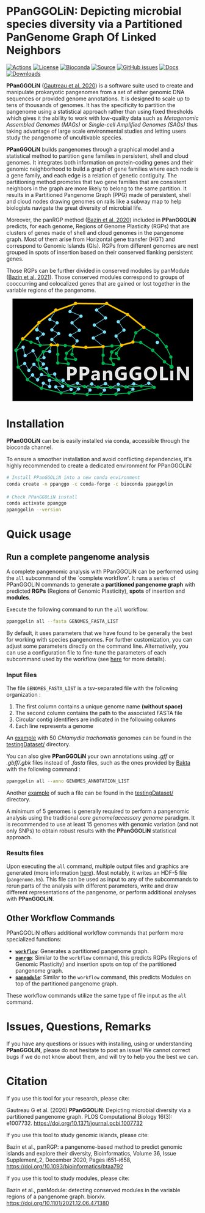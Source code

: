 # PPanGGOLiN: Depicting microbial species diversity via a Partitioned PanGenome Graph Of Linked Neighbors

[![Actions](https://img.shields.io/github/actions/workflow/status/althonos/pyrodigal/test.yml?branch=main&logo=github&style=flat-square&maxAge=300)](https://github.com/labgem/ppanggolin/actions)
[![License](https://anaconda.org/bioconda/ppanggolin/badges/license.svg)](http://www.cecill.info/licences.fr.html)
[![Bioconda](https://img.shields.io/conda/vn/bioconda/ppanggolin?style=flat-square&maxAge=3600&logo=anaconda)](https://anaconda.org/bioconda/ppanggolin)
[![Source](https://img.shields.io/badge/source-GitHub-303030.svg?maxAge=2678400&style=flat-square)](https://github.com/labgem/ppanggolin/)
[![GitHub issues](https://img.shields.io/github/issues/labgem/ppanggolin.svg?style=flat-square&maxAge=600)](https://github.com/labgem/ppanggolin/issues)
[![Docs](https://img.shields.io/readthedocs/ppanggolin/latest?style=flat-square&maxAge=600)](https://ppanggolin.readthedocs.io)
[![Downloads](https://anaconda.org/bioconda/ppanggolin/badges/downloads.svg)](https://bioconda.github.io/recipes/ppanggolin/README.html#download-stats)

**PPanGGOLiN**
([Gautreau et al. 2020](https://doi.org/10.1371/journal.pcbi.1007732)) is a software suite used to create and manipulate prokaryotic pangenomes from a set of either genomic DNA sequences or provided genome annotations.
It is designed to scale up to tens of thousands of genomes.
It has the specificity to partition the pangenome using a statistical approach rather than using fixed thresholds which gives it the ability to work with low-quality data such as *Metagenomic Assembled Genomes (MAGs)* or *Single-cell Amplified Genomes (SAGs)* thus taking advantage of large scale environmental studies and letting users study the pangenome of uncultivable species.

**PPanGGOLiN** builds pangenomes through a graphical model and a statistical method to partition gene families in persistent, shell and cloud genomes.
It integrates both information on protein-coding genes and their genomic neighborhood to build a graph of gene families where each node is a gene family, and each edge is a relation of genetic contiguity.
The partitioning method promotes that two gene families that are consistent neighbors in the graph are more likely to belong to the same partition.
It results in a Partitioned Pangenome Graph (PPG) made of persistent, shell and cloud nodes drawing genomes on rails like a subway map to help biologists navigate the great diversity of microbial life.


Moreover, the panRGP method ([Bazin et al. 2020](https://doi.org/10.1093/bioinformatics/btaa792)) included in **PPanGGOLiN** predicts, for each genome, Regions of Genome Plasticity (RGPs) that are clusters of genes made of shell and cloud genomes in the pangenome graph.
Most of them arise from Horizontal gene transfer (HGT) and correspond to Genomic Islands (GIs). 
RGPs from different genomes are next grouped in spots of insertion based on their conserved flanking persistent genes.


Those RGPs can be further divided in conserved modules by panModule ([Bazin et al. 2021](https://doi.org/10.1101/2021.12.06.471380)). Those conserved modules correspond to groups of cooccurring and colocalized genes that are gained or lost together in the variable regions of the pangenome.


<!-- ![PPanGGOLiN logo](docs/_static/logo.png) -->

<!-- center the image with html syntax -->
<p align="center">
  <img src="docs/_static/logo.png" alt="logo">
</p>


# Installation

**PPanGGOLiN** can be is easily installed via conda, accessible through the bioconda channel.

To ensure a smoother installation and avoid conflicting dependencies, it's highly recommended to create a dedicated environment for PPanGGOLiN:

```bash
# Install PPanGGOLiN into a new conda environment
conda create -n ppanggo -c conda-forge -c bioconda ppanggolin

# Check PPanGGOLiN install
conda activate ppanggo
ppanggolin --version
```

# Quick usage

## Run a complete pangenome analysis

A complete pangenomic analysis with PPanGGOLiN can be performed using the `all` subcommand of the `complete workflow'. It runs a series of PPanGGOLiN commands to generate a **partitioned pangenome graph** with predicted **RGPs** (Regions of Genomic Plasticity), **spots** of insertion and **modules**.


Execute the following command to run the `all` workflow:

```bash
ppanggolin all --fasta GENOMES_FASTA_LIST
```

By default, it uses parameters that we have found to be generally the best for working with species pangenomes. For further customization, you can adjust some parameters directly on the command line. Alternatively, you can use a configuration file to fine-tune the parameters of each subcommand used by the workflow (see [here](https://ppanggolin.readthedocs.io/en/latest/user/practicalInformation.html#configuration-file) for more details).

### Input files

The file `GENOMES_FASTA_LIST` is a tsv-separated file with the following organization :

1. The first column contains a unique genome name **(without space)**
2. The second column contains the path to the associated FASTA file
3. Circular contig identifiers are indicated in the following columns
4. Each line represents a genome

An [example](testingDataset/genomes.fasta.list) with 50 *Chlamydia trachomatis* genomes can be found in the [testingDataset/](testingDataset/) directory.


You can also give **PPanGGOLiN** your own annotations using *.gff* or *.gbff/.gbk* files instead of *.fasta* files,
such as the ones provided by [Bakta](https://github.com/oschwengers/bakta) with the following command :

```bash
ppanggolin all --anno GENOMES_ANNOTATION_LIST
```

Another [example](testingDataset/genomes.gbff.list) of such a file can be found in the [testingDataset/](testingDataset/) directory.


A minimum of 5 genomes is generally required to perform a pangenomic analysis using the traditional *core genome*/*accessory genome* paradigm.
It is recommended to use at least 15 genomes with genomic variation (and not only SNPs) to obtain robust results with the **PPanGGOLiN** statistical approach.

### Results files

Upon executing the `all` command, multiple output files and graphics are generated  (more information [here](https://ppanggolin.readthedocs.io/en/latest/user/QuickUsage/quickAnalyses.html#usual-pangenome-outputs)). Most notably, it writes an HDF-5 file (`pangenome.h5`).
This file can be used as input to any of the subcommands to rerun parts of the analysis with different parameters,
write and draw different representations of the pangenome, or perform additional analyses with **PPanGGOLiN**.


## Other Workflow Commands

PPanGGOLiN offers additional workflow commands that perform more specialized functions:

- [**`workflow`**](https://ppanggolin.readthedocs.io/en/latest/user/PangenomeAnalyses/pangenomeAnalyses.html#workflow): Generates a partitioned pangenome graph.
- [**`panrgp`**](https://ppanggolin.readthedocs.io/en/latest/user/Modules/moduleAnalyses.html#the-panmodule-workflow): Similar to the `workflow` command, this predicts RGPs (Regions of Genomic Plasticity) and insertion spots on top of the partitioned pangenome graph.
- [**`panmodule`**](https://ppanggolin.readthedocs.io/en/latest/user/RGP/rgpAnalyses.html#panrgp): Similar to the `workflow` command, this predicts Modules on top of the partitioned pangenome graph.

These workflow commands utilize the same type of file input as the `all` command.


# Issues, Questions, Remarks
If you have any questions or issues with installing,
using or understanding **PPanGGOLiN**, please do not hesitate to post an issue!
We cannot correct bugs if we do not know about them, and will try to help you the best we can.

# Citation
If you use this tool for your research, please cite:

Gautreau G et al. (2020) **PPanGGOLiN**: Depicting microbial diversity via a partitioned pangenome graph.
PLOS Computational Biology 16(3): e1007732. <https://doi.org/10.1371/journal.pcbi.1007732>

If you use this tool to study genomic islands, please cite:

Bazin et al., panRGP: a pangenome-based method to predict genomic islands and explore their diversity, Bioinformatics, Volume 36, Issue Supplement_2, December 2020, Pages i651–i658, <https://doi.org/10.1093/bioinformatics/btaa792>

If you use this tool to study modules, please cite:

Bazin et al., panModule: detecting conserved modules in the variable regions of a pangenome graph. biorxiv. <https://doi.org/10.1101/2021.12.06.471380>

